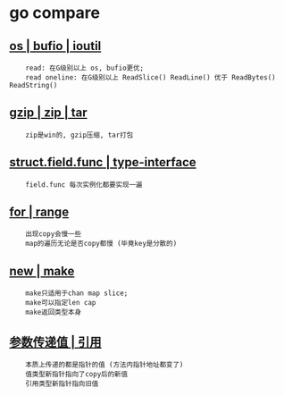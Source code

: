 # go compare

## [os | bufio | ioutil](go-compare-rw.md)

        read: 在G级别以上 os, bufio更优; 
        read oneline: 在G级别以上 ReadSlice() ReadLine() 优于 ReadBytes() ReadString() 

## [gzip | zip | tar](go-compare-zip.md)

        zip是win的, gzip压缩, tar打包

## [struct.field.func | type-interface](go-compare-fieldfunc-interface.md.md)

        field.func 每次实例化都要实现一遍

## [for | range](go-compare-for-range.md)

        出现copy会慢一些
        map的遍历无论是否copy都慢 (毕竟key是分散的)

## [new | make](go-compare-new-make.md)

        make只适用于chan map slice;
        make可以指定len cap
        make返回类型本身

## [参数传递值 | 引用](go-compare-value-ref.md)

        本质上传递的都是指针的值 (方法内指针地址都变了)
        值类型新指针指向了copy后的新值
        引用类型新指针指向旧值
